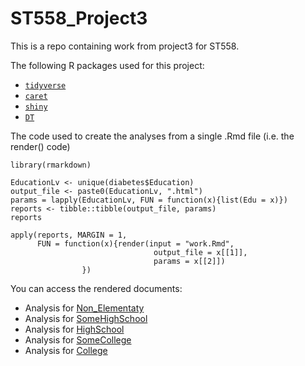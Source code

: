 # ST558_Project3

This is a repo containing work from project3 for ST558.

The following R packages used for this project:
+ [`tidyverse`](https://www.tidyverse.org/)  
+ [`caret`](https://cran.r-project.org/web/packages/caret/)
+ [`shiny`](https://cran.r-project.org/web/packages/shiny/index.html)
+ [`DT`](https://rstudio.github.io/DT/)

The code used to create the analyses from a single .Rmd file (i.e. the render() code)
```
library(rmarkdown)

EducationLv <- unique(diabetes$Education)
output_file <- paste0(EducationLv, ".html")
params = lapply(EducationLv, FUN = function(x){list(Edu = x)})
reports <- tibble::tibble(output_file, params)
reports

apply(reports, MARGIN = 1,
      FUN = function(x){render(input = "work.Rmd", 
				                output_file = x[[1]], 
				                params = x[[2]])
 				})
```                  

You can access the rendered documents:   
+ Analysis for [Non_Elementaty](Non_Elementary.html)    
+ Analysis for [SomeHighSchool](SomeHighSchool.html)  
+ Analysis for [HighSchool](HighSchool.html)  
+ Analysis for [SomeCollege](SomeCollege.html)  
+ Analysis for [College](College.html)  
